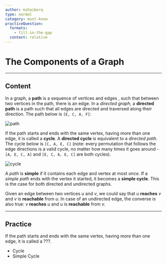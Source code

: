 ```yaml
---
author: mihaiberq
type: normal
category: must-know
practiceQuestion:
  formats:
    - fill-in-the-gap
  context: relative
---
```


# The Components of a Graph


---

## Content

In a graph, a **path** is a sequence of vertices and edges , such that between two vertices in the path, there is an edge. In a *directed graph*, a **directed path** is a path such that all edges are directed and traversed along their direction. The path below is `[E, C, A, F]`:

![path](https://img.enkipro.com/4ab62c5093646cdf387c937f61f2a83a.png)

If the path starts and ends with the same vertex, having more than one edge, it is called a **cycle**. A **directed cycle** is equivalent to a *directed path*. The cycle below is `[C, A, E, C]` (note: every permutation that follows the edge directions is a valid cycle, no matter how many times it goes around - `[A, E, C, A]` and `[E, C, A, E, C]` are both cycles).

![cycle](https://img.enkipro.com/9d61467f8592f253b7c556ce50aeca28.png)

A *path* is **simple** if it contains each edge and vertex at most *once*. If a *simple path* ends with the vertex it started, it becomes a **simple cycle**. This is the case for both directed and undirected graphs.

Given an edge between two vertices *u* and *v*, we could say that *u* **reaches** *v* and *v* is **reachable** from *u*. In case of an undirected edge, the converse is also true: *v* **reaches** *u* and *u* is **reachable** from *v*.


---

## Practice

If the path starts and ends with the same vertex, having more than one edge, it is called a ???.

- Cycle
- Simple Cycle
